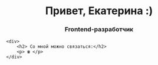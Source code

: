 <div id="header" align="center">
	<h1>Привет, Екатерина :)</h1>
	<h3>Frontend-разработчик</h3>
</div>
	
	<div>
		<h2> Со мной можно связаться:</h2>
		<p> ☎ </p>
	</div>
<!--
**Ryabtseva-Ekaterina/Ryabtseva-Ekaterina** is a ✨ _special_ ✨ repository because its `README.md` (this file) appears on your GitHub profile.

Here are some ideas to get you started:

- 🔭 I’m currently working on ...
- 🌱 I’m currently learning ...
- 👯 I’m looking to collaborate on ...
- 🤔 I’m looking for help with ...
- 💬 Ask me about ...
- 📫 How to reach me: ...
- 😄 Pronouns: ...
- ⚡ Fun fact: ...
-->

